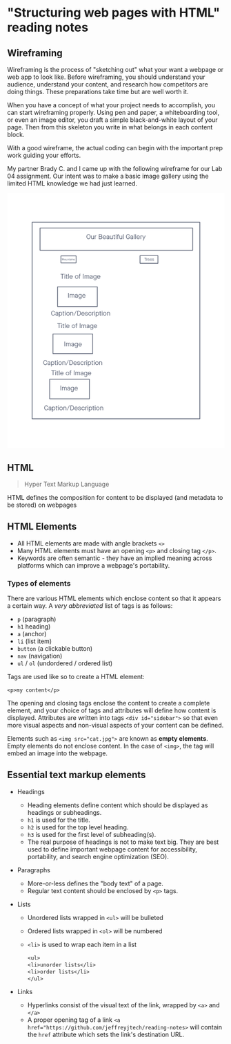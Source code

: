 # "Structuring web pages with HTML" reading notes

## Wireframing

Wireframing is the process of "sketching out" what your want a webpage or web app to look like. Before wireframing, you should understand your audience, understand your content, and research how competitors are doing things. These preparations take time but are well worth it.

When you have a concept of what your project needs to accomplish, you can start wireframing properly. Using pen and paper, a whiteboarding tool, or even an image editor, you draft a simple black-and-white layout of your page. Then from this skeleton you write in what belongs in each content block.

With a good wireframe, the actual coding can begin with the important prep work guiding your efforts.

My partner Brady C. and I came up with the following wireframe for our Lab 04 assignment. Our intent was to make a basic image gallery using the limited HTML knowledge we had just learned.

![Image gallery wireframe](lab-04-wireframe.png)

## HTML

> Hyper Text Markup Language

HTML defines the composition for content to be displayed (and metadata to be stored) on webpages

## HTML Elements

- All HTML elements are made with angle brackets `<>`
- Many HTML elements must have an opening `<p>` and closing tag `</p>`.
- Keywords are often semantic - they have an implied meaning across platforms which can improve a webpage's portability.

### Types of elements

There are various HTML elements which enclose content so that it appears a certain way. A *very abbreviated* list of tags is as follows:

- `p` (paragraph)
- `h1` heading)
- `a` (anchor)
- `li` (list item)
- `button` (a clickable button)
- `nav` (navigation)
- `ul` / `ol` (undordered / ordered list)

Tags are used like so to create a HTML element:

    <p>my content</p>

The opening and closing tags enclose the content to create a complete element, and your choice of tags and attributes will define how content is displayed. Attributes are written into tags `<div id="sidebar">` so that even more visual aspects and non-visual aspects of your content can be defined.

Elements such as `<img src="cat.jpg">` are known as **empty elements**. Empty elements do not enclose content. In the case of `<img>`, the tag will embed an image into the webpage.

## Essential text markup elements

- Headings
  - Heading elements define content which should be displayed as headings or subheadings. 
  - `h1` is used for the title.
  - `h2` is used for the top level heading.
  - `h3` is used for the first level of subheading(s).
  - The real purpose of headings is not to make text big. They are best used to define important webpage content for accessibility, portability, and search engine optimization (SEO).

- Paragraphs
  - More-or-less defines the "body text" of a page.
  - Regular text content should be enclosed by `<p>` tags.

- Lists
  - Unordered lists wrapped in `<ul>` will be bulleted
  - Ordered lists wrapped in `<ol>` will be numbered
  - `<li>` is used to wrap each item in a list

        <ul>
        <li>unorder lists</li>
        <li>order lists</li>
        </ul>

- Links
  - Hyperlinks consist of the visual text of the link, wrapped by `<a>` and `</a>`
  - A proper opening tag of a link `<a href="https://github.com/jeffreyjtech/reading-notes>` will contain the `href` attribute which sets the link's destination URL.
